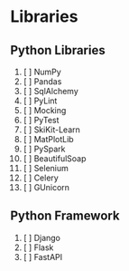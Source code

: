 # Libraries

## Python Libraries

01. [ ] NumPy
02. [ ] Pandas
03. [ ] SqlAlchemy
04. [ ] PyLint
05. [ ] Mocking
06. [ ] PyTest
07. [ ] SkiKit-Learn
08. [ ] MatPlotLib
09. [ ] PySpark
10. [ ] BeautifulSoap
11. [ ] Selenium
12. [ ] Celery
13. [ ] GUnicorn

## Python Framework

01. [ ] Django
02. [ ] Flask
03. [ ] FastAPI
